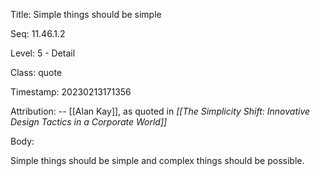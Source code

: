 Title:  Simple things should be simple

Seq:    11.46.1.2

Level:  5 - Detail

Class:  quote

Timestamp: 20230213171356

Attribution: -- [[Alan Kay]], as quoted in *[[The Simplicity Shift: Innovative Design Tactics in a Corporate World]]*

Body:

Simple things should be simple and complex things should be possible.

